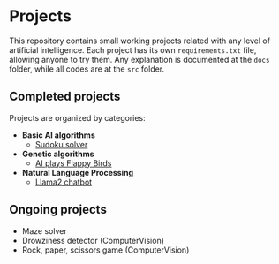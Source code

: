 # Projects

This repository contains small working projects related with any level of artificial intelligence.
Each project has its own `requirements.txt` file, allowing anyone to try them.
Any explanation is documented at the `docs` folder, while all codes are at the `src` folder.

## Completed projects

Projects are organized by categories:

- **Basic AI algorithms**
  - [Sudoku solver](docs/sudoku_solver.md)
- **Genetic algorithms**
  - [AI plays Flappy Birds](docs/Neat_Flappy_Bird.md)
- **Natural Language Processing**
  - [Llama2 chatbot](docs/llama_chatbot.md)

## Ongoing projects

- Maze solver
- Drowziness detector (ComputerVision)
- Rock, paper, scissors game (ComputerVision)
